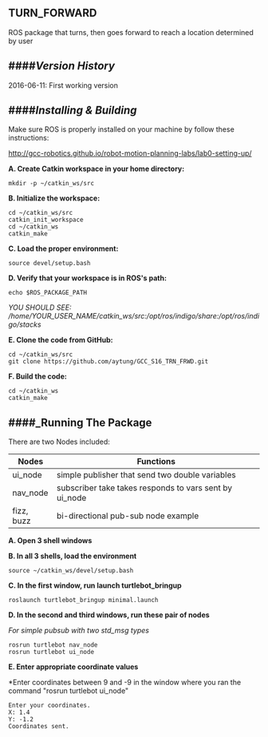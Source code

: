 ##  TURN_FORWARD
ROS package that turns, then goes forward to reach a location determined by user

####**_Version History_**  
-------------------------  
2016-06-11: First working version
  
####**_Installing & Building_**  
-------------------------------  

Make sure ROS is properly installed on your machine by follow these instructions:

http://gcc-robotics.github.io/robot-motion-planning-labs/lab0-setting-up/

**A. Create Catkin workspace in your home directory:**  

``` 
mkdir -p ~/catkin_ws/src  
```  

**B. Initialize the workspace:**  

```  
cd ~/catkin_ws/src  
catkin_init_workspace  
cd ~/catkin_ws  
catkin_make  
```  
  
**C. Load the proper environment:**  

``` 
source devel/setup.bash  
```  

**D. Verify that your workspace is in ROS's path:**  

``` 
echo $ROS_PACKAGE_PATH  
```  
  *YOU SHOULD SEE: /home/YOUR_USER_NAME/catkin_ws/src:/opt/ros/indigo/share:/opt/ros/indigo/stacks*  


**E. Clone the code from GitHub:**  

``` 
cd ~/catkin_ws/src  
git clone https://github.com/aytung/GCC_S16_TRN_FRWD.git
``` 

**F. Build the code:**
```    
cd ~/catkin_ws  
catkin_make  
``` 

####**_Running The Package**  
-------------------------------  

There are two Nodes included:  

| Nodes                    | Functions                                               |
| ------------------------ |---------------------------------------------------------|
| ui_node                  | simple publisher that send two double variables         |
| nav_node                 | subscriber take takes responds to vars sent by ui_node  |
| fizz, buzz               | bi-directional pub-sub node example                     |  
  
  
**A. Open 3 shell windows**  

**B. In all 3 shells, load the environment**

```
source ~/catkin_ws/devel/setup.bash
```

**C. In the first window, run launch turtlebot_bringup**  

```
roslaunch turtlebot_bringup minimal.launch
```

**D. In the second and third windows, run these pair of nodes**

*For simple pubsub with two std_msg types*
```
rosrun turtlebot nav_node
rosrun turtlebot ui_node
```

**E. Enter appropriate coordinate values**


*Enter coordinates between 9 and -9 in the window where you ran the command "rosrun turtlebot ui_node"
```
Enter your coordinates.
X: 1.4
Y: -1.2
Coordinates sent.

```
